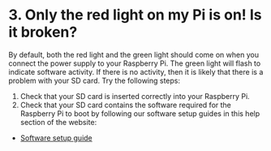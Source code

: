 # 3. Only the red light on my Pi is on! Is it broken?

By default, both the red light and the green light should come on when you connect the power supply to your Raspberry Pi. The green light will flash to indicate software activity. If there is no activity, then it is likely that there is a problem with your SD card. Try the following steps:

1. Check that your SD card is inserted correctly into your Raspberry Pi.
1. Check that your SD card contains the software required for the Raspberry Pi to boot by following our software setup guides in this help section of the website:

- [Software setup guide](https://www.raspberrypi.org/learning/help-software-guide)
